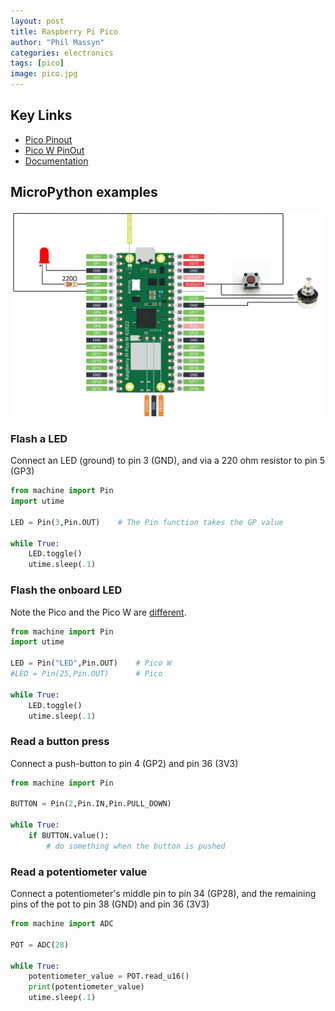 ```yaml
---
layout: post
title: Raspberry Pi Pico
author: "Phil Massyn"
categories: electronics
tags: [pico]
image: pico.jpg
---
```


## Key Links

* [Pico Pinout](https://datasheets.raspberrypi.com/pico/Pico-R3-A4-Pinout.pdf)
* [Pico W PinOut](https://datasheets.raspberrypi.com/picow/PicoW-A4-Pinout.pdf)
* [Documentation](https://www.raspberrypi.com/documentation/microcontrollers/raspberry-pi-pico.html)

## MicroPython examples

![pico](/assets/img/raspberry-pi-pico.jpg)

### Flash a LED

Connect an LED (ground) to pin 3 (GND), and via a 220 ohm resistor to pin 5 (GP3)

```python
from machine import Pin
import utime

LED = Pin(3,Pin.OUT)    # The Pin function takes the GP value

while True:
    LED.toggle()
    utime.sleep(.1)
```

### Flash the onboard LED

Note the Pico and the Pico W are [different](https://forums.raspberrypi.com/viewtopic.php?t=336836).

```python
from machine import Pin
import utime

LED = Pin("LED",Pin.OUT)    # Pico W
#LED = Pin(25,Pin.OUT)      # Pico

while True:
    LED.toggle()
    utime.sleep(.1)
```

### Read a button press

Connect a push-button to pin 4 (GP2) and pin 36 (3V3)

```python
from machine import Pin

BUTTON = Pin(2,Pin.IN,Pin.PULL_DOWN)

while True:
    if BUTTON.value():
        # do something when the button is pushed
```

### Read a potentiometer value

Connect a potentiometer's middle pin to pin 34 (GP28), and the remaining pins of the pot to pin 38 (GND) and pin 36 (3V3)

```python
from machine import ADC

POT = ADC(28)

while True:
    potentiometer_value = POT.read_u16()
    print(potentiometer_value)
    utime.sleep(.1)
```






